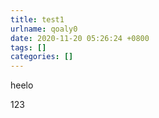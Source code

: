 ```yaml
---
title: test1
urlname: qoaly0
date: 2020-11-20 05:26:24 +0800
tags: []
categories: []
---
```


heelo

123
